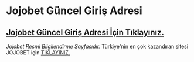 # <h1>Jojobet Güncel Giriş Adresi</h1>
<h2><a href="https://www.kisa.link/gsGmB">Jojobet Güncel Giriş Adresi İçin Tıklayınız.</a></h2>
<i>Jojobet Resmi Bilgilendirme Sayfasıdır.</i>
Türkiye'nin en çok kazandıran sitesi JOJOBET için <a href="https://www.kisa.link/gsGmB">TIKLAYINIZ.</a>
